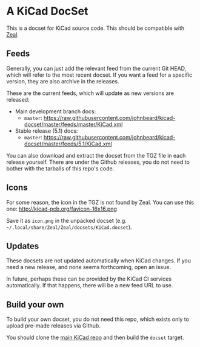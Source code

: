 # A KiCad DocSet

This is a docset for KiCad source code. This should be compatible with [Zeal][].

## Feeds

Generally, you can just add the relevant feed from the current Git HEAD,
which will refer to the most recent docset. If you want a feed for a specific
version, they are also archive in the releases.

These are the current feeds, which will update as new versions are released:

* Main development branch docs:
    * `master`: https://raw.githubusercontent.com/johnbeard/kicad-docset/master/feeds/master/KiCad.xml
* Stable release (5.1) docs:
    * `master`: https://raw.githubusercontent.com/johnbeard/kicad-docset/master/feeds/5.1/KiCad.xml

You can also download and extract the docset from the TGZ file in each release yourself.
There are under the Github releases, you do not need to bother with the tarballs of this
repo's code.

## Icons

For some reason, the icon in the TGZ is not found by Zeal. You can
use this one: http://kicad-pcb.org/favicon-16x16.png

Save it as `icon.png` in the unpacked docset (e.g. `~/.local/share/Zeal/Zeal/docsets/KiCad.docset`).

## Updates

These docsets are not updated automatically when KiCad changes.
If you need a new release, and none seems forthcoming, open an issue.

In future, perhaps these can be provided by the KiCad CI services automatically.
If that happens, there will be a new feed URL to use.

## Build your own

To build your own docset, you do not need this repo, which exists only to
upload pre-made releases via Github.

You should clone the [main KiCad repo][] and then build the `docset` target.

[Zeal]: https://zealdocs.org
[main KiCad repo]: https://code.launchpad.net/kicad